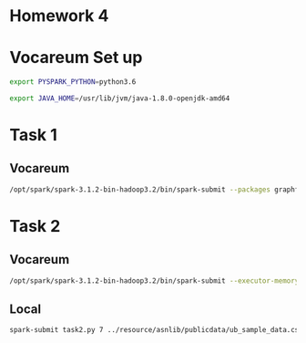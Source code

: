 # Homework 4

# Vocareum Set up
```bash
export PYSPARK_PYTHON=python3.6
```

```bash
export JAVA_HOME=/usr/lib/jvm/java-1.8.0-openjdk-amd64
```

# Task 1

## Vocareum

```bash
/opt/spark/spark-3.1.2-bin-hadoop3.2/bin/spark-submit --packages graphframes:graphframes:0.8.2-spark3.1-s_2.12 --executor-memory 4G --driver-memory 4G task1.py 7 ../resource/asnlib/publicdata/ub_sample_data.csv task1.txt
```


# Task 2

## Vocareum

```bash
/opt/spark/spark-3.1.2-bin-hadoop3.2/bin/spark-submit --executor-memory 4G --driver-memory 4G task2.py 7 ../resource/asnlib/publicdata/ub_sample_data.csv task2_1.txt task2_2.txt
```

## Local
```bash
spark-submit task2.py 7 ../resource/asnlib/publicdata/ub_sample_data.csv task2_1.txt task2_2.txt
```